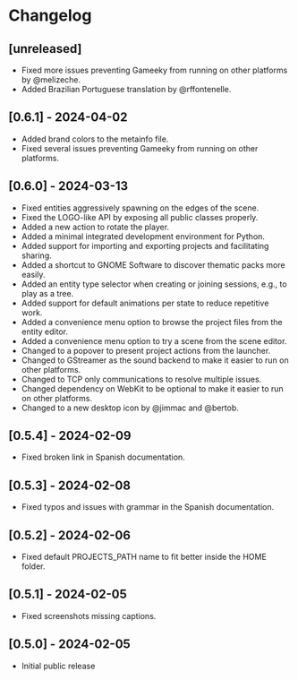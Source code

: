 # Changelog

## [unreleased]

* Fixed more issues preventing Gameeky from running on other platforms by @melizeche.
* Added Brazilian Portuguese translation by @rffontenelle.

## [0.6.1] - 2024-04-02

* Added brand colors to the metainfo file.
* Fixed several issues preventing Gameeky from running on other platforms.

## [0.6.0] - 2024-03-13

* Fixed entities aggressively spawning on the edges of the scene.
* Fixed the LOGO-like API by exposing all public classes properly.
* Added a new action to rotate the player.
* Added a minimal integrated development environment for Python.
* Added support for importing and exporting projects and facilitating sharing.
* Added a shortcut to GNOME Software to discover thematic packs more easily.
* Added an entity type selector when creating or joining sessions, e.g., to play as a tree.
* Added support for default animations per state to reduce repetitive work.
* Added a convenience menu option to browse the project files from the entity editor.
* Added a convenience menu option to try a scene from the scene editor.
* Changed to a popover to present project actions from the launcher.
* Changed to GStreamer as the sound backend to make it easier to run on other platforms.
* Changed to TCP only communications to resolve multiple issues.
* Changed dependency on WebKit to be optional to make it easier to run on other platforms.
* Changed to a new desktop icon by @jimmac and @bertob.

## [0.5.4] - 2024-02-09

* Fixed broken link in Spanish documentation.

## [0.5.3] - 2024-02-08

* Fixed typos and issues with grammar in the Spanish documentation.

## [0.5.2] - 2024-02-06

* Fixed default PROJECTS_PATH name to fit better inside the HOME folder.

## [0.5.1] - 2024-02-05

* Fixed screenshots missing captions.

## [0.5.0] - 2024-02-05

* Initial public release
